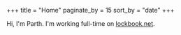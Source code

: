 +++
title = "Home"
paginate_by = 15
sort_by = "date"
+++

Hi, I'm Parth. I'm working full-time on [lockbook.net](https://lockbook.net).
